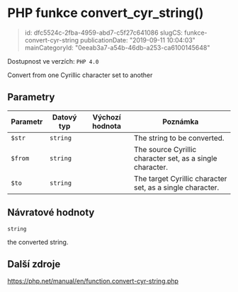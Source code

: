 PHP funkce convert_cyr_string()
===============================

> id: dfc5524c-2fba-4959-abd7-c5f27c641086
> slugCS: funkce-convert-cyr-string
> publicationDate: "2019-09-11 10:04:03"
> mainCategoryId: "0eeab3a7-a54b-46db-a253-ca6100145648"

Dostupnost ve verzích: `PHP 4.0`

Convert from one Cyrillic character set to another


Parametry
--------------

| Parametr | Datový typ | Výchozí hodnota | Poznámka |
|-----|-----|-----|-----|
| `$str` | `string` |  | The string to be converted. |
| `$from` | `string` |  | The source Cyrillic character set, as a single character. |
| `$to` | `string` |  | The target Cyrillic character set, as a single character. |


Návratové hodnoty
----------------

`string`

the converted string.

Další zdroje
------------

https://php.net/manual/en/function.convert-cyr-string.php
